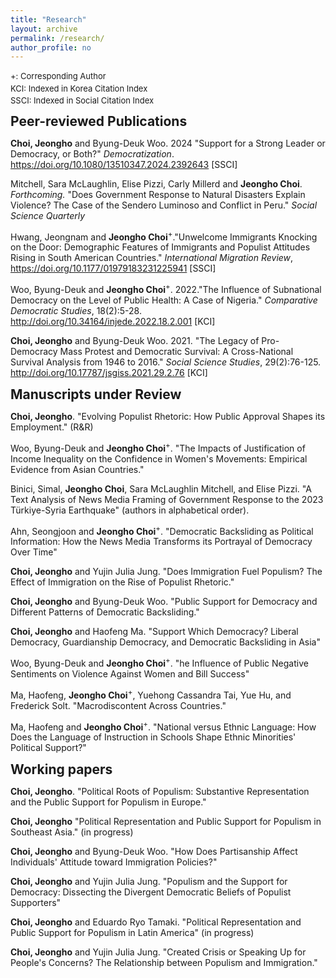 ```yaml
---
title: "Research"
layout: archive
permalink: /research/
author_profile: no
---
```


<style>
  h2 {
    margin-top: 10px; /* 원하는 여백값으로 조정 */
    margin-bottom: 10px; /* 원하는 여백값으로 조정 */
  }
</style>
<div style="font-size: small; line-height: 1.5;">
  +: Corresponding Author<br>
  KCI: Indexed in Korea Citation Index<br>
  SSCI: Indexed in Social Citation Index
</div>

## Peer-reviewed Publications

**Choi, Jeongho** and Byung-Deuk Woo. 2024 "Support for a Strong Leader or Democracy, or Both?" *Democratization*. <https://doi.org/10.1080/13510347.2024.2392643> [SSCI]

Mitchell, Sara McLaughlin, Elise Pizzi, Carly Millerd and <strong>Jeongho Choi</strong>. *Forthcoming.* "Does Government Response to Natural Disasters Explain Violence? The Case of the Sendero Luminoso and Conflict in Peru." *Social Science Quarterly*

Hwang, Jeongnam and **Jeongho Choi**<sup>+</sup>."Unwelcome Immigrants Knocking on the Door: Demographic Features of Immigrants and Populist Attitudes Rising in South American Countries." *International Migration Review*, <https://doi.org/10.1177/01979183231225941> [SSCI]

Woo, Byung-Deuk and **Jeongho Choi**<sup>+</sup>. 2022."The Influence of Subnational Democracy on the Level of Public Health: A Case of Nigeria." *Comparative Democratic Studies*, 18(2):5-28. <http://doi.org/10.34164/injede.2022.18.2.001> [KCI]

**Choi, Jeongho** and Byung-Deuk Woo. 2021. "The Legacy of Pro-Democracy Mass Protest and Democratic Survival: A Cross-National Survival Analysis from 1946 to 2016." *Social Science Studies*, 29(2):76-125. <http://doi.org/10.17787/jsgiss.2021.29.2.76> [KCI]

## Manuscripts under Review

<strong>Choi, Jeongho</strong>. "Evolving Populist Rhetoric: How Public Approval Shapes its Employment." (R&R)

Woo, Byung-Deuk and <strong>Jeongho Choi</strong><sup>+</sup>. "The Impacts of Justification of Income Inequality on the Confidence in Women's Movements: Empirical Evidence from Asian Countries."

Binici, Simal, <strong>Jeongho Choi</strong>, Sara McLaughlin Mitchell, and Elise Pizzi. "A Text Analysis of News Media Framing of Government Response to the 2023 Türkiye-Syria Earthquake" (authors in alphabetical order).

Ahn, Seongjoon and **Jeongho Choi**<sup>+</sup>. "Democratic Backsliding as Political Information: How the News Media Transforms its Portrayal of Democracy Over Time"

**Choi, Jeongho** and Yujin Julia Jung. "Does Immigration Fuel Populism? The Effect of Immigration on the Rise of Populist Rhetoric."

<strong>Choi, Jeongho</strong> and Byung-Deuk Woo. "Public Support for Democracy and Different Patterns of Democratic Backsliding."

**Choi, Jeongho** and Haofeng Ma. "Support Which Democracy? Liberal Democracy, Guardianship Democracy, and Democratic Backsliding in Asia"

Woo, Byung-Deuk and <strong>Jeongho Choi</strong><sup>+</sup>. "he Influence of Public Negative Sentiments on Violence Against Women and Bill Success"

Ma, Haofeng, **Jeongho Choi**<sup>+</sup>, Yuehong Cassandra Tai, Yue Hu, and Frederick Solt. "Macrodiscontent Across Countries."

Ma, Haofeng and <strong>Jeongho Choi</strong><sup>+</sup>. "National versus Ethnic Language: How Does the Language of Instruction in Schools Shape Ethnic Minorities' Political Support?"

## Working papers

**Choi, Jeongho**. "Political Roots of Populism: Substantive Representation and the Public Support for Populism in Europe."

**Choi, Jeongho** "Political Representation and Public Support for Populism in Southeast Asia." (in progress)

**Choi, Jeongho** and Byung-Deuk Woo. "How Does Partisanship Affect Individuals' Attitude toward Immigration Policies?"

**Choi, Jeongho** and Yujin Julia Jung. "Populism and the Support for Democracy: Dissecting the Divergent Democratic Beliefs of Populist Supporters"

**Choi, Jeongho** and Eduardo Ryo Tamaki. "Political Representation and Public Support for Populism in Latin America" (in progress)

**Choi, Jeongho** and Yujin Julia Jung. "Created Crisis or Speaking Up for People's Concerns? The Relationship between Populism and Immigration."
